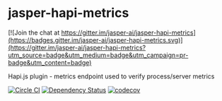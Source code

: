 # jasper-hapi-metrics

[![Join the chat at https://gitter.im/jasper-ai/jasper-hapi-metrics](https://badges.gitter.im/jasper-ai/jasper-hapi-metrics.svg)](https://gitter.im/jasper-ai/jasper-hapi-metrics?utm_source=badge&utm_medium=badge&utm_campaign=pr-badge&utm_content=badge)

Hapi.js plugin - metrics endpoint used to verify process/server metrics

[![Circle CI](https://circleci.com/gh/jasper-ai/jasper-hapi-metrics.svg?style=svg)](https://circleci.com/gh/hapi-ai/jasper-auth-jasper)
[![Dependency Status](https://dependencyci.com/github/jasper-ai/jasper-hapi-metrics/badge)](https://dependencyci.com/github/jasper-ai/jasper-hapi-metrics)
[![codecov](https://codecov.io/gh/jasper-ai/jasper-hapi-metrics/branch/master/graph/badge.svg)](https://codecov.io/gh/jasper-ai/jasper-hapi-metrics)
